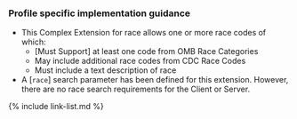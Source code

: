 
### Profile specific implementation guidance

- This Complex Extension for race allows one or more race codes of which:
  - [Must Support] at least one code from OMB Race Categories
  - May include additional race codes from CDC Race Codes
  - Must include a text description of race
- A [`race`]<!--n [`ethnicity`]--> search parameter has been defined for this extension.  However, there are no race<!--ethnicity--> search requirements for the Client or Server.

{% include link-list.md %}
